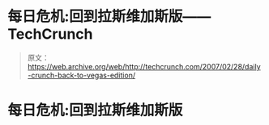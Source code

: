# 每日危机:回到拉斯维加斯版——TechCrunch

> 原文：<https://web.archive.org/web/http://techcrunch.com/2007/02/28/daily-crunch-back-to-vegas-edition/>

# 每日危机:回到拉斯维加斯版